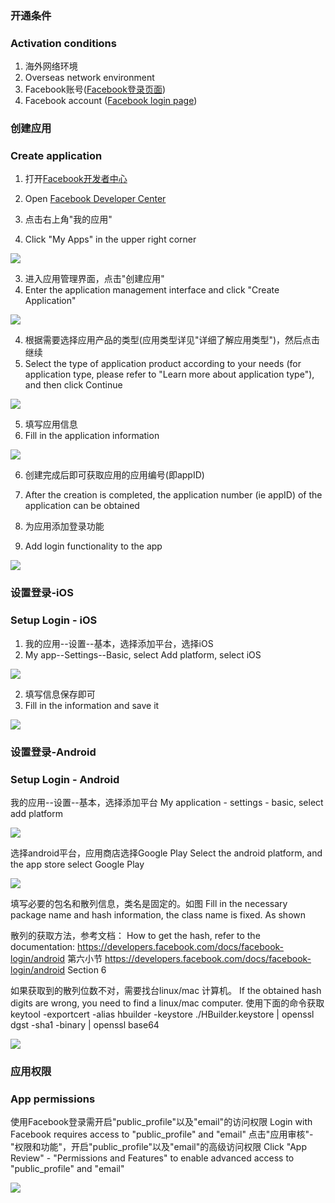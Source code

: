 ### 开通条件
### Activation conditions
1. 海外网络环境
1. Overseas network environment
2. Facebook账号([Facebook登录页面](http://www.facebook.com))
2. Facebook account ([Facebook login page](http://www.facebook.com))

### 创建应用
### Create application

1. 打开[Facebook开发者中心](http://developers.facebook.com/)
1. Open [Facebook Developer Center](http://developers.facebook.com/)

2. 点击右上角"我的应用"
2. Click "My Apps" in the upper right corner

![](https://vkceyugu.cdn.bspapp.com/VKCEYUGU-f184e7c3-1912-41b2-b81f-435d1b37c7b4/9e3ba994-95b0-46d6-9e40-0c18b9fac5d3.png)

3. 进入应用管理界面，点击"创建应用"
3. Enter the application management interface and click "Create Application"

![](https://vkceyugu.cdn.bspapp.com/VKCEYUGU-f184e7c3-1912-41b2-b81f-435d1b37c7b4/0d96a58b-e31d-4f86-9372-dd84249a498b.png)


4. 根据需要选择应用产品的类型(应用类型详见"详细了解应用类型")，然后点击继续
4. Select the type of application product according to your needs (for application type, please refer to "Learn more about application type"), and then click Continue

![](https://vkceyugu.cdn.bspapp.com/VKCEYUGU-f184e7c3-1912-41b2-b81f-435d1b37c7b4/a940cfc2-8e8c-44cf-9334-56cb282d4f52.png)


5. 填写应用信息
5. Fill in the application information

![](https://vkceyugu.cdn.bspapp.com/VKCEYUGU-f184e7c3-1912-41b2-b81f-435d1b37c7b4/57f5f5c0-27ca-4aa7-9e68-fb051c8afccb.png)


6. 创建完成后即可获取应用的应用编号(即appID)
6. After the creation is completed, the application number (ie appID) of the application can be obtained

7. 为应用添加登录功能
7. Add login functionality to the app

![](https://vkceyugu.cdn.bspapp.com/VKCEYUGU-f184e7c3-1912-41b2-b81f-435d1b37c7b4/4e7ad147-e4ce-40eb-a1b0-2381bdc53813.png)



### 设置登录-iOS
### Setup Login - iOS
1. 我的应用--设置--基本，选择添加平台，选择iOS
1. My app--Settings--Basic, select Add platform, select iOS

![](https://vkceyugu.cdn.bspapp.com/VKCEYUGU-f184e7c3-1912-41b2-b81f-435d1b37c7b4/cebc70d2-da0e-4708-9d05-d5f5d80de1ca.png)


2. 填写信息保存即可 
2. Fill in the information and save it

![](https://vkceyugu.cdn.bspapp.com/VKCEYUGU-f184e7c3-1912-41b2-b81f-435d1b37c7b4/70038074-8c3a-4db8-99ab-49e14b951c79.png)



### 设置登录-Android
### Setup Login - Android

我的应用--设置--基本，选择添加平台
My application - settings - basic, select add platform

![](https://vkceyugu.cdn.bspapp.com/VKCEYUGU-f184e7c3-1912-41b2-b81f-435d1b37c7b4/a8fe2779-1142-452b-a4b0-f4bd61695770.png)


选择android平台，应用商店选择Google Play
Select the android platform, and the app store select Google Play

![](https://vkceyugu.cdn.bspapp.com/VKCEYUGU-f184e7c3-1912-41b2-b81f-435d1b37c7b4/afa346b7-a001-47b1-9c7e-914074153ac3.png)


填写必要的包名和散列信息，类名是固定的。如图
Fill in the necessary package name and hash information, the class name is fixed. As shown

散列的获取方法，参考文档：
How to get the hash, refer to the documentation:
https://developers.facebook.com/docs/facebook-login/android  第六小节
https://developers.facebook.com/docs/facebook-login/android Section 6

如果获取到的散列位数不对，需要找台linux/mac 计算机。
If the obtained hash digits are wrong, you need to find a linux/mac computer.
使用下面的命令获取
keytool -exportcert -alias hbuilder -keystore ./HBuilder.keystore | openssl dgst -sha1 -binary | openssl base64

![](https://vkceyugu.cdn.bspapp.com/VKCEYUGU-f184e7c3-1912-41b2-b81f-435d1b37c7b4/4c59adf0-cb40-41d7-95d4-e26102aeacd9.png)



### 应用权限
### App permissions
使用Facebook登录需开启"public_profile"以及"email"的访问权限
Login with Facebook requires access to "public_profile" and "email"
点击"应用审核"-"权限和功能"，开启"public_profile"以及"email"的高级访问权限
Click "App Review" - "Permissions and Features" to enable advanced access to "public_profile" and "email"

![](https://vkceyugu.cdn.bspapp.com/VKCEYUGU-f184e7c3-1912-41b2-b81f-435d1b37c7b4/28dac1d2-f714-4477-a5c8-dd2e1b894894.png)





